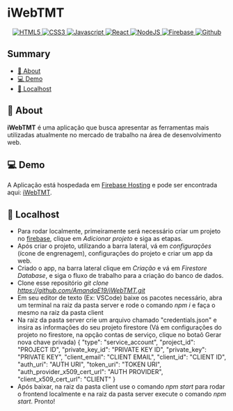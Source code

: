 <!-- Logo -->
<p align="center">
  <h1>iWebTMT<span style="color:#f2780c"></h1>
</p>

<!-- Badges -->
<p align="center">
  <a href="https://developer.mozilla.org/en-US/docs/Glossary/HTML5">
    <img alt="HTML5" src="https://img.shields.io/badge/HTML5-E34F26?style=for-the-badge&logo=html5&logoColor=white" />
  </a>
  
  <a href="https://developer.mozilla.org/en-US/docs/Glossary/CSS3">
    <img alt="CSS3" src="https://img.shields.io/badge/css3-%231572B6.svg?style=for-the-badge&logo=css3&logoColor=white" />
  </a>
  
  <a href="https://javascript.org/">
    <img alt="Javascript" src="https://img.shields.io/badge/javascript-%23323330.svg?style=for-the-badge&logo=javascript&logoColor=%23F7DF1E" />
  </a>
  
  <a href="https://reactjs.org/">
    <img alt="React" src="https://img.shields.io/badge/React-20232A?style=for-the-badge&logo=react&logoColor=61DAFB" />
  </a>
  
  <a href="https://nodejs.org/">
    <img alt="NodeJS" src="https://img.shields.io/badge/node.js-6DA55F?style=for-the-badge&logo=node.js&logoColor=white" />
  </a>
  
  <a href="https://firebase.google.com/?hl=pt">
    <img alt="Firebase" src="https://img.shields.io/badge/Firebase-F29D0C?style=for-the-badge&logo=firebase&logoColor=white" />
  </a>
  
   <a href="https://github.com/">
    <img alt="Github" src="https://img.shields.io/badge/GitHub-100000?style=for-the-badge&logo=github&logoColor=white" />
  </a>
  
</p>

<h2>Summary</h2>

- [🔖 About](#about)
- [💻 Demo](#demo)
- [🚀 Localhost](#localhost)

<a id="about"></a>

## 🔖 About

**iWebTMT** é uma aplicação que busca apresentar as ferramentas mais utilizadas atualmente no mercado de trabalho na área de desenvolvimento web.

<a id="demo"></a>

## 💻 Demo

A Aplicação está hospedada em [Firebase Hosting]() e pode ser encontrada aqui: [iWebTMT]().

<a id="localhost"></a>

## 🚀 Localhost

- Para rodar localmente, primeiramente será necessário criar um projeto no [firebase](https://console.firebase.google.com/u/0/?hl=pt), clique em *Adicionar projeto* e siga as etapas.
- Após criar o projeto, utilizando a barra lateral, vá em *configurações* (ícone de engrenagem), configurações do projeto e criar um app da web.
- Criado o app, na barra lateral clique em *Criação* e vá em *Firestore Database*, e siga o fluxo de trabalho para a criação do banco de dados.
- Clone esse repositório *git clone https://github.com/AmandaE19/iWebTMT.git*
- Em seu editor de texto (Ex: VSCode) baixe os pacotes necessário, abra um terminal na raiz da pasta server e rode o comando *npm i* e faça o mesmo na raiz da pasta client
- Na raiz da pasta server crie um arquivo chamado "credentials.json" e insira as informações do seu projeto firestore (Vá em configurações do projeto no firestore, na opção contas de serviço, clique no botaõ Gerar nova chave privada)
  {
    "type": "service_account",
    "project_id": "PROJECT ID",
    "private_key_id": "PRIVATE KEY ID",
    "private_key": "PRIVATE KEY",
    "client_email": "CLIENT EMAIL",
    "client_id": "CLIENT ID",
    "auth_uri": "AUTH URI",
    "token_uri": "TOKEN URI",
    "auth_provider_x509_cert_url": "AUTH PROVIDER",
    "client_x509_cert_url": "CLIENT"
  }
- Após baixar, na raiz da pasta client use o comando *npm start* para rodar o frontend localmente e na raiz da pasta server execute o comando *npm start*. Pronto!
